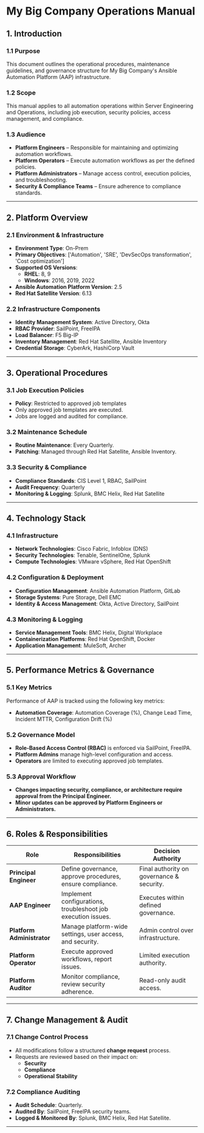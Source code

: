 # My Big Company Operations Manual
## 1. Introduction
### 1.1 Purpose
This document outlines the operational procedures, maintenance guidelines, and governance structure for My Big Company's Ansible Automation Platform (AAP) infrastructure.

### 1.2 Scope
This manual applies to all automation operations within Server Engineering and Operations, including job execution, security policies, access management, and compliance.

### 1.3 Audience
- **Platform Engineers** – Responsible for maintaining and optimizing automation workflows.
- **Platform Operators** – Execute automation workflows as per the defined policies.
- **Platform Administrators** – Manage access control, execution policies, and troubleshooting.
- **Security & Compliance Teams** – Ensure adherence to compliance standards.

---

## 2. Platform Overview
### 2.1 Environment & Infrastructure
- **Environment Type**: On-Prem
- **Primary Objectives**: ['Automation', 'SRE', 'DevSecOps transformation', 'Cost optimization']
- **Supported OS Versions**: 
  - **RHEL**: 8, 9
  - **Windows**: 2016, 2019, 2022
- **Ansible Automation Platform Version**: 2.5
- **Red Hat Satellite Version**: 6.13

### 2.2 Infrastructure Components
- **Identity Management System**: Active Directory, Okta
- **RBAC Provider**: SailPoint, FreeIPA
- **Load Balancer**: F5 Big-IP
- **Inventory Management**: Red Hat Satellite, Ansible Inventory
- **Credential Storage**: CyberArk, HashiCorp Vault

---

## 3. Operational Procedures
### 3.1 Job Execution Policies
- **Policy**: Restricted to approved job templates
- Only approved job templates are executed.
- Jobs are logged and audited for compliance.

### 3.2 Maintenance Schedule
- **Routine Maintenance**: Every Quarterly.
- **Patching**: Managed through Red Hat Satellite, Ansible Inventory.

### 3.3 Security & Compliance
- **Compliance Standards**: CIS Level 1, RBAC, SailPoint
- **Audit Frequency**: Quarterly
- **Monitoring & Logging**: Splunk, BMC Helix, Red Hat Satellite

---

## 4. Technology Stack
### 4.1 Infrastructure
- **Network Technologies**: Cisco Fabric, Infoblox (DNS)
- **Security Technologies**: Tenable, SentinelOne, Splunk
- **Compute Technologies**: VMware vSphere, Red Hat OpenShift

### 4.2 Configuration & Deployment
- **Configuration Management**: Ansible Automation Platform, GitLab
- **Storage Systems**: Pure Storage, Dell EMC
- **Identity & Access Management**: Okta, Active Directory, SailPoint

### 4.3 Monitoring & Logging
- **Service Management Tools**: BMC Helix, Digital Workplace
- **Containerization Platforms**: Red Hat OpenShift, Docker
- **Application Management**: MuleSoft, Archer

---

## 5. Performance Metrics & Governance
### 5.1 Key Metrics
Performance of AAP is tracked using the following key metrics:
- **Automation Coverage**: Automation Coverage (%), Change Lead Time, Incident MTTR, Configuration Drift (%)

### 5.2 Governance Model
- **Role-Based Access Control (RBAC)** is enforced via SailPoint, FreeIPA.
- **Platform Admins** manage high-level configuration and access.
- **Operators** are limited to executing approved job templates.

### 5.3 Approval Workflow
- **Changes impacting security, compliance, or architecture require approval from the Principal Engineer.**
- **Minor updates can be approved by Platform Engineers or Administrators.**

---

## 6. Roles & Responsibilities
| Role | Responsibilities | Decision Authority |
|------|----------------|--------------------|
| **Principal Engineer** | Define governance, approve procedures, ensure compliance. | Final authority on governance & security. |
| **AAP Engineer** | Implement configurations, troubleshoot job execution issues. | Executes within defined governance. |
| **Platform Administrator** | Manage platform-wide settings, user access, and security. | Admin control over infrastructure. |
| **Platform Operator** | Execute approved workflows, report issues. | Limited execution authority. |
| **Platform Auditor** | Monitor compliance, review security adherence. | Read-only audit access. |

---

## 7. Change Management & Audit
### 7.1 Change Control Process
- All modifications follow a structured **change request** process.
- Requests are reviewed based on their impact on:
  - **Security**
  - **Compliance**
  - **Operational Stability**

### 7.2 Compliance Auditing
- **Audit Schedule**: Quarterly.
- **Audited By**: SailPoint, FreeIPA security teams.
- **Logged & Monitored By**: Splunk, BMC Helix, Red Hat Satellite.

---